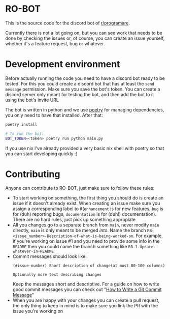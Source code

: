 # RO-BOT
This is the source code for the discord bot of [r/programare](https://www.reddit.com/r/programare/).

Currently there is not a lot going on, but you can see work that needs to be done by checking the issues or, of course, you can create an issue yourself, whether it's a feature request, bug or whatever.

# Development environment
Before actually running the code you need to have a discord bot ready to be tested. For this you could create a discord bot that has at least the `send message` permission. Make sure you save the bot's token. You can create a discord server only meant for testing the bot, and then add the bot to it using the bot's invite URL

The bot is written in python and we use [poetry](https://python-poetry.org/) for managing dependencies, you only need to have that installed. After that:
```sh
poetry install

# To run the bot:
BOT_TOKEN=<token> poetry run python main.py
```
If you use nix I've already provided a very basic nix shell with poetry so that you can start developing quickly :)

# Contributing
Anyone can contribute to RO-BOT, just make sure to follow these rules:
 - To start working on something, the first thing you should do is create an issue if it doesn't already exist. When creating an issue make sure you assign a corresponding label to it(`enhancement` is for new features, `bug` is for (duh) reporting bugs, `documentation` is for (duh!) documentation). There are no hard rules, just pick up something appropiate
 - All you changes go to a separate branch from `main`, never modify `main` directly, `main` is only meant to be merged _into_. Name the branch `RB-<issue_number>-Description-of-what-is-being-worked-on`. For example, if you're working on issue #1 and you need to provide some info in the `README` then you could name the branch something like `RB-1-Update-whatever-in-README`
 - Commit messages should look like:
   ```
   (#issue-number) Short description of change(at most 80-100 columns)

   Optionally more text describing changes
   ```
   Keep the messages short and descriptive. For a guide on how to write good commit messages you can check out "[How to Write a Git Commit Message](https://chris.beams.io/posts/git-commit/)"
 - When you are happy with your changes you can create a pull request, the only thing to keep in mind is to make sure you link the PR with the issue you're working on